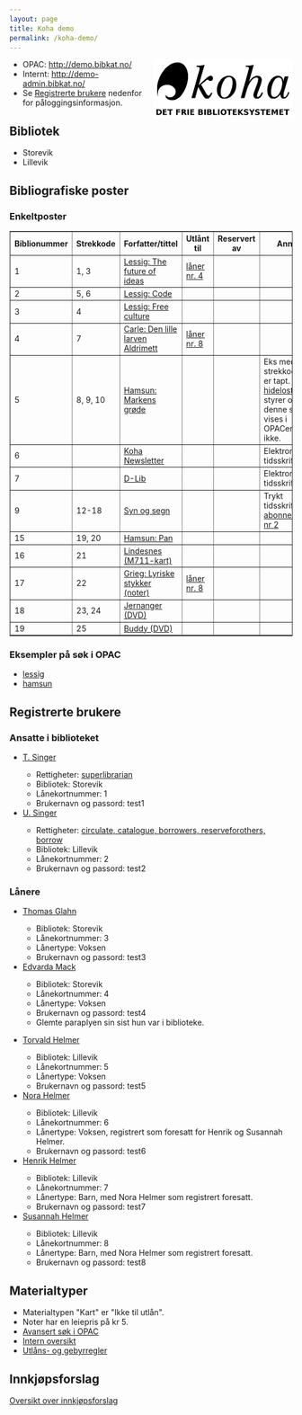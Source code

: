 ```yaml
---
layout: page
title: Koha demo
permalink: /koha-demo/
---
```


<div style="clear: right; float: right;"><a href="/koha"><img src="/images/logo-koha-web.png" height="104" width="248" alt="Koha logo" title="Koha logo"/></a></div>

* OPAC: <a href="http://demo.bibkat.no/">http://demo.bibkat.no/</a>
* Internt: <a href="http://demo-admin.bibkat.no/">http://demo-admin.bibkat.no/</a>
* Se <a href="#reg">Registrerte brukere</a> nedenfor for påloggingsinformasjon.

<h2>Bibliotek</h2>

<ul>
<li>Storevik</li>
<li>Lillevik</li>
</ul>

<h2>Bibliografiske poster</h2>

<h3>Enkeltposter</h3>

<table border="1">

<tr><th>Biblionummer</th><th>Strekkode</th><th>Forfatter/tittel</th><th>Utlånt til</th><th>Reservert av</th><th>Annet</th></tr>
<tr><td>1</td>           <td>1, 3</td>     <td><a href="http://demo.bibkat.no/cgi-bin/koha/opac-detail.pl?biblionumber=1">Lessig: The future of ideas</a></td><td><a href="http://demo.bibkat.no/cgi-bin/koha/members/readingrec.pl?borrowernumber=4">låner nr. 4</a></td><td></td><td></td></tr>

<tr><td>2</td>           <td>5, 6</td>     <td><a href="http://demo.bibkat.no/cgi-bin/koha/opac-detail.pl?biblionumber=2">Lessig: Code</a></td><td></td><td></td><td></td></tr>

<tr><td>3</td>           <td>4</td>        <td><a href="http://demo.bibkat.no/cgi-bin/koha/opac-detail.pl?biblionumber=3">Lessig: Free culture</a></td><td></td><td></td><td></td></tr>

<tr><td>4</td>           <td>7</td>        <td><a href="http://demo.bibkat.no/cgi-bin/koha/opac-detail.pl?biblionumber=4">Carle: Den lille larven Aldrimett</a></td><td><a href="http://demo.bibkat.no/cgi-bin/koha/members/readingrec.pl?borrowernumber=8">låner nr. 8</a></td><td></td><td></td></tr>

<tr><td>5</td>           <td>8, 9, 10</td> <td><a href="http://demo.bibkat.no/cgi-bin/koha/opac-detail.pl?biblionumber=5">Hamsun: Markens grøde</a></td><td></td><td></td><td>Eks med strekkode 9 er tapt. <a href="http://koha-community.org/documentation/3-2-manual/?ch=c19#AEN1638" class="pref">hidelostitems</a> styrer om denne skal vises i OPACen eller ikke.</td></tr>

<tr><td>6</td>           <td></td>        <td><a href="http://demo.bibkat.no/cgi-bin/koha/opac-detail.pl?biblionumber=6">Koha Newsletter</a></td><td></td><td></td><td>Elektronisk tidsskrift</td></tr>

<tr><td>7</td>           <td></td>        <td><a href="http://demo.bibkat.no/cgi-bin/koha/opac-detail.pl?biblionumber=7">D-Lib</a></td><td></td><td></td><td>Elektronisk tidsskrift</td></tr>

<tr><td>9</td>           <td>12-18</td>   <td><a href="http://demo.bibkat.no/cgi-bin/koha/opac-detail.pl?biblionumber=9">Syn og segn</a></td><td></td><td></td><td>Trykt tidsskrift, <a href="http://demo.bibkat.no/cgi-bin/koha/serials/subscription-detail.pl?subscriptionid=2">abonnement nr 2</a></td></tr>

<tr><td>15</td>           <td>19, 20</td>   <td><a href="http://demo.bibkat.no/cgi-bin/koha/opac-detail.pl?biblionumber=15">Hamsun: Pan</a></td><td></td><td></td><td></td></tr>

<tr><td>16</td>           <td>21</td>       <td><a href="http://demo.bibkat.no/cgi-bin/koha/opac-detail.pl?biblionumber=16">Lindesnes (M711-kart)</a></td><td></td><td></td><td></td></tr>

<tr><td>17</td>           <td>22</td>       <td><a href="http://demo.bibkat.no/cgi-bin/koha/opac-detail.pl?biblionumber=17">Grieg: Lyriske stykker (noter)</a></td><td><a href="http://demo.bibkat.no/cgi-bin/koha/members/readingrec.pl?borrowernumber=8">låner nr. 8</a></td><td></td><td></td></tr>

<tr><td>18</td>           <td>23, 24</td>       <td><a href="http://demo.bibkat.no/cgi-bin/koha/opac-detail.pl?biblionumber=18">Jernanger (DVD)</a></td><td></td><td></td><td></td></tr>

<tr><td>19</td>           <td>25</td>       <td><a href="http://demo.bibkat.no/cgi-bin/koha/opac-detail.pl?biblionumber=19">Buddy (DVD)</a></td><td></td><td></td><td></td></tr>

</table>

<h3>Eksempler på søk i OPAC</h3>

<ul>
<li><a href="http://demo.bibkat.no/cgi-bin/koha/opac-search.pl?q=lessig">lessig</a></li>
<li><a href="http://demo.bibkat.no/cgi-bin/koha/opac-search.pl?q=hamsun">hamsun</a></li>
</ul>

<h2 name="reg">Registrerte brukere</h2>

<h3>Ansatte i biblioteket</h3>

<ul>
<li><a href="http://demo-admin.bibkat.no/cgi-bin/koha/members/moremember.pl?borrowernumber=1">T. Singer</a></li>
	<ul>
	<li>Rettigheter: <a href="http://demo-admin.bibkat.no/cgi-bin/koha/members/member-flags.pl?member=1">superlibrarian</a></li>
	<li>Bibliotek: Storevik</li>
	<li>Lånekortnummer: 1</li>
	<li>Brukernavn og passord: test1</li>
	</ul>
</li>
<li><a href="http://demo-admin.bibkat.no/cgi-bin/koha/members/moremember.pl?borrowernumber=2">U. Singer</a></li>
	<ul>
	<li>Rettigheter: <a href="http://demo-admin.bibkat.no/cgi-bin/koha/members/member-flags.pl?member=2">circulate, catalogue, borrowers, reserveforothers, borrow</a></li>
	<li>Bibliotek: Lillevik</li>
	<li>Lånekortnummer: 2</li>
	<li>Brukernavn og passord: test2</li>
	</ul>
</li>
</ul>

<h3>Lånere</h3>

<ul>
<li><a href="http://demo-admin.bibkat.no/cgi-bin/koha/members/moremember.pl?borrowernumber=3">Thomas Glahn</a></li>
	<ul>
	<li>Bibliotek: Storevik</li>
	<li>Lånekortnummer: 3</li>
	<li>Lånertype: Voksen</li>
	<li>Brukernavn og passord: test3</li>
	</ul>
</li>
<li><a href="http://demo-admin.bibkat.no/cgi-bin/koha/members/moremember.pl?borrowernumber=4">Edvarda Mack</a></li>
	<ul>
	<li>Bibliotek: Storevik</li>
	<li>Lånekortnummer: 4</li>
	<li>Lånertype: Voksen</li>
	<li>Brukernavn og passord: test4</li>
	<li>Glemte paraplyen sin sist hun var i biblioteke.</p>
	</ul>
</li>
<li><a href="http://demo-admin.bibkat.no/cgi-bin/koha/members/moremember.pl?borrowernumber=5">Torvald Helmer</a></li>
	<ul>
	<li>Bibliotek: Lillevik</li>
	<li>Lånekortnummer: 5</li>
	<li>Lånertype: Voksen</li>
	<li>Brukernavn og passord: test5</li>
	</ul>
</li>
<li><a href="http://demo-admin.bibkat.no/cgi-bin/koha/members/moremember.pl?borrowernumber=6">Nora Helmer</a></li>
	<ul>
	<li>Bibliotek: Lillevik</li>
	<li>Lånekortnummer: 6</li>
	<li>Lånertype: Voksen, registrert som foresatt for Henrik og Susannah Helmer.</li>
	<li>Brukernavn og passord: test6</li>
	</ul>
</li>
<li><a href="http://demo-admin.bibkat.no/cgi-bin/koha/members/moremember.pl?borrowernumber=7">Henrik Helmer</a></li>
	<ul>
	<li>Bibliotek: Lillevik</li>
	<li>Lånekortnummer: 7</li>
	<li>Lånertype: Barn, med Nora Helmer som registrert foresatt.</li>
	<li>Brukernavn og passord: test7</li>
	</ul>
</li>
<li><a href="http://demo-admin.bibkat.no/cgi-bin/koha/members/moremember.pl?borrowernumber=8">Susannah Helmer</a></li>
	<ul>
	<li>Bibliotek: Lillevik</li>
	<li>Lånekortnummer: 8</li>
	<li>Lånertype: Barn, med Nora Helmer som registrert foresatt.</li>
	<li>Brukernavn og passord: test8</li>
	</ul>
</li>
</ul>

<h2>Materialtyper</h2>

<ul>
<li>Materialtypen "Kart" er "Ikke til utlån".</li>
<li>Noter har en leiepris på kr 5.</li>
<li><a href="http://demo.bibkat.no/cgi-bin/koha/opac-search.pl">Avansert søk i OPAC</a></li>
<li><a href="http://demo-admin.bibkat.no/cgi-bin/koha/admin/itemtypes.pl">Intern oversikt</a></li>
<li><a href="http://demo-admin.bibkat.no/cgi-bin/koha/admin/smart-rules.pl">Utlåns- og gebyrregler</a></li>
</ul>

<h2>Innkjøpsforslag</h2>

<p><a href="http://demo-admin.bibkat.no/cgi-bin/koha/suggestion/suggestion.pl">Oversikt over innkjøpsforslag</a></p>

